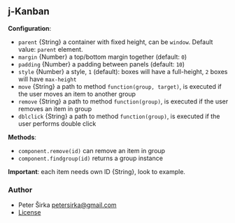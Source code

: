 ## j-Kanban

__Configuration__:

- `parent` {String} a container with fixed height, can be `window`. Default value: `parent` element.
- `margin` {Number} a top/bottom margin together (default: `0`)
- `padding` {Number} a padding between panels (default: `10`)
- `style` {Number} a style, `1` (default): boxes will have a full-height, `2` boxes will have `max-height `
- `move` {String} a path to method `function(group, target)`, is executed if the user moves an item to another group
- `remove` {String} a path to method `function(group)`, is executed if the user removes an item in group
- `dblclick` {String} a path to method `function(group)`, is executed if the user performs double click

__Methods__:

- `component.remove(id)` can remove an item in group
- `component.findgroup(id)` returns a group instance

__Important__: each item needs own ID {String}, look to example.

### Author

- Peter Širka <petersirka@gmail.com>
- [License](https://www.totaljs.com/license/)
